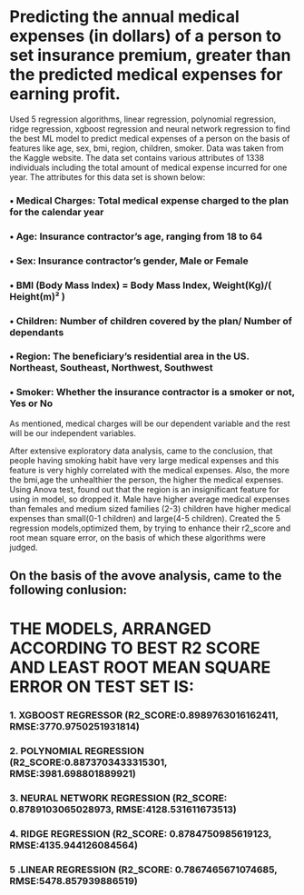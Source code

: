 # Predicting the annual medical expenses (in dollars) of a person to set insurance premium, greater than the predicted medical expenses for earning profit. 
Used 5 regression algorithms, linear regression, polynomial regression, ridge regression, xgboost regression and neural network regression to find the best ML model to predict medical expenses of a person on the basis of features like age, sex, bmi, region, children, smoker.
Data was taken from the Kaggle website. The data set contains various attributes of 1338 individuals including the total amount of medical expense incurred for one year. The attributes for this data set is shown below:
### • Medical Charges: Total medical expense charged to the plan for the calendar year
### • Age: Insurance contractor’s age, ranging from 18 to 64
### • Sex: Insurance contractor’s gender, Male or Female
### • BMI (Body Mass Index) = Body Mass Index, Weight(Kg)/( Height(m)² )
### • Children: Number of children covered by the plan/ Number of dependants
### • Region: The beneficiary’s residential area in the US. Northeast, Southeast, Northwest, Southwest
### • Smoker: Whether the insurance contractor is a smoker or not, Yes or No
As mentioned, medical charges will be our dependent variable and the rest will be our independent variables.


 After extensive exploratory data analysis, came to the conclusion, that people having smoking habit have very large medical expenses and this feature is very highly correlated with the medical expenses.
 Also, the more the bmi,age the unhealthier the person, the higher the medical expenses. Using Anova test, found out that the region is an insignificant feature for using in model, so dropped it. Male have higher
 average medical expenses than females and medium sized families (2-3) children have higher medical expenses than small(0-1 children) and large(4-5 children). Created 
 the 5 regression models,optimized them, by trying to enhance their r2_score and root mean square error, on the basis of which these algorithms were judged. 
## On the basis of the avove analysis, came to the following conlusion:

# THE MODELS, ARRANGED ACCORDING TO BEST R2 SCORE AND LEAST ROOT MEAN SQUARE ERROR ON TEST SET IS:

### 1. XGBOOST REGRESSOR (R2_SCORE:0.8989763016162411, RMSE:3770.9750251931814)


### 2. POLYNOMIAL REGRESSION (R2_SCORE:0.8873703433315301, RMSE:3981.698801889921)


### 3. NEURAL NETWORK REGRESSION (R2_SCORE: 0.8789103065028973, RMSE:4128.531611673513)


### 4. RIDGE REGRESSION (R2_SCORE: 0.8784750985619123, RMSE:4135.944126084564)


### 5 .LINEAR REGRESSION (R2_SCORE: 0.7867465671074685, RMSE:5478.857939886519) 

